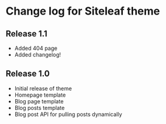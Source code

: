 # Change log for Siteleaf theme

## Release 1.1
* Added 404 page
* Added changelog!

## Release 1.0
* Initial release of theme
* Homepage template
* Blog page template
* Blog posts template
* Blog post API for pulling posts dynamically
